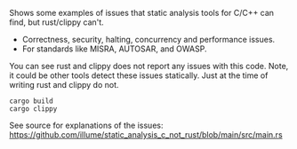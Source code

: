 Shows some examples of issues that static analysis tools for C/C++ can find,
but rust/clippy can't.

- Correctness, security, halting, concurrency and performance issues. 
- For standards like MISRA, AUTOSAR, and OWASP.

You can see rust and clippy does not report any issues with this code.
Note, it could be other tools detect these issues statically.
Just at the time of writing rust and clippy do not.


```shell
cargo build
cargo clippy
```

See source for explanations of the issues: https://github.com/illume/static_analysis_c_not_rust/blob/main/src/main.rs
